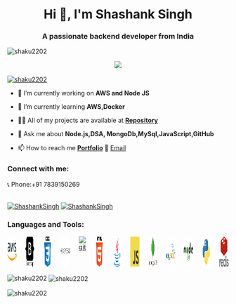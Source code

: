 <h1 align="center">Hi 👋, I'm Shashank Singh</h1>          
<h3 align="center">A passionate backend developer from India</h3>     

<p align="left"> <img src="https://komarev.com/ghpvc/?username=shaku2202&label=Profile%20views&color=0e75b6&style=flat" alt="shaku2202" /> </p> 
<div id="header" align="center">
  <img src="https://media.giphy.com/media/M9gbBd9nbDrOTu1Mqx/giphy.gif" width="300"/>
</div>   

<p align="left"> <a href="https://github.com/ryo-ma/github-profile-trophy"><img src="https://github-profile-trophy.vercel.app/?username=shaku2202" alt="shaku2202" /></a> </p>

- 🔭 I’m currently working on **AWS and Node JS**
  
- 🌱 I’m currently learning **AWS,Docker**
  
- 👨‍💻 All of my projects are available at <a href="https://github.com/shaku2202?tab=repositories">**Repository**</a>

- 💬 Ask me about **Node.js,DSA, MongoDb,MySql,JavaScript,GitHub**

- 📫 How to reach me <a href="https://shaku2202.github.io/">**Portfolio**</a>
📧 [Email](mailto:shashank.psit057@gmail.com)



<h3 align="left">Connect with me:</h3>
📞 Phone:+91 7839150269 <br><br>

<p align="left">
<a href="https://www.linkedin.com/in/shashank-singh-8b5a471aa/" target="blank"><img align="center" src="https://raw.githubusercontent.com/rahuldkjain/github-profile-readme-generator/master/src/images/icons/Social/linked-in-alt.svg" alt="ShashankSingh" height="40" width="50"/></a>
<a href="https://leetcode.com/shashank_masai/" target="blank"><img align="center" src="https://raw.githubusercontent.com/rahuldkjain/github-profile-readme-generator/master/src/images/icons/Social/leet-code.svg" alt="ShashankSingh" height="40" width="50" /></a>
</p>

<p align="left">
<h3 align="left">Languages and Tools:</h3>
<p align="left" style="display: flex; gap: 20px;">
  <a href="https://aws.amazon.com" target="_blank" rel="noreferrer">
    <img src="https://raw.githubusercontent.com/devicons/devicon/master/icons/amazonwebservices/amazonwebservices-original-wordmark.svg" alt="aws" width="70" height="70"/>
  </a>
  <a href="https://getbootstrap.com" target="_blank" rel="noreferrer">
    <img src="https://raw.githubusercontent.com/devicons/devicon/master/icons/bootstrap/bootstrap-plain-wordmark.svg" alt="bootstrap" width="70" height="70"/>
  </a>
  <a href="https://www.w3schools.com/css/" target="_blank" rel="noreferrer">
    <img src="https://raw.githubusercontent.com/devicons/devicon/master/icons/css3/css3-original-wordmark.svg" alt="css3" width="70" height="70"/>
  </a>
  <a href="https://expressjs.com" target="_blank" rel="noreferrer">
    <img src="https://raw.githubusercontent.com/devicons/devicon/master/icons/express/express-original-wordmark.svg" alt="express" width="70" height="70"/>
  </a>
  <a href="https://git-scm.com/" target="_blank" rel="noreferrer">
    <img src="https://www.vectorlogo.zone/logos/git-scm/git-scm-icon.svg" alt="git" width="70" height="70"/>
  </a>
  <a href="https://www.w3.org/html/" target="_blank" rel="noreferrer">
    <img src="https://raw.githubusercontent.com/devicons/devicon/master/icons/html5/html5-original-wordmark.svg" alt="html5" width="70" height="70"/>
  </a>
  <a href="https://www.java.com" target="_blank" rel="noreferrer">
    <img src="https://raw.githubusercontent.com/devicons/devicon/master/icons/java/java-original.svg" alt="java" width="70" height="70"/>
  </a>
  <a href="https://developer.mozilla.org/en-US/docs/Web/JavaScript" target="_blank" rel="noreferrer">
    <img src="https://raw.githubusercontent.com/devicons/devicon/master/icons/javascript/javascript-original.svg" alt="javascript" width="70" height="70"/>
  </a>
  <a href="https://www.mongodb.com/" target="_blank" rel="noreferrer">
    <img src="https://raw.githubusercontent.com/devicons/devicon/master/icons/mongodb/mongodb-original-wordmark.svg" alt="mongodb" width="70" height="70"/>
  </a>
  <a href="https://www.mysql.com/" target="_blank" rel="noreferrer">
    <img src="https://raw.githubusercontent.com/devicons/devicon/master/icons/mysql/mysql-original-wordmark.svg" alt="mysql" width="70" height="70"/>
  </a>
  <a href="https://nodejs.org" target="_blank" rel="noreferrer">
    <img src="https://raw.githubusercontent.com/devicons/devicon/master/icons/nodejs/nodejs-original-wordmark.svg" alt="nodejs" width="70" height="70"/>
  </a>
  <a href="https://www.python.org" target="_blank" rel="noreferrer">
    <img src="https://raw.githubusercontent.com/devicons/devicon/master/icons/python/python-original.svg" alt="python" width="70" height="70"/>
  </a>
  <a href="https://redis.io" target="_blank" rel="noreferrer">
    <img src="https://raw.githubusercontent.com/devicons/devicon/master/icons/redis/redis-original-wordmark.svg" alt="redis" width="70" height="70"/>
  </a>
</p>


<p><img align="left" src="https://github-readme-stats.vercel.app/api/top-langs?username=shaku2202&show_icons=true&locale=en&layout=compact" alt="shaku2202" /></p>

<p>&nbsp;<img align="center" src="https://github-readme-stats.vercel.app/api?username=shaku2202&show_icons=true&locale=en" alt="shaku2202" /></p>

<p><img align="center" src="https://github-readme-streak-stats.herokuapp.com/?user=shaku2202&" alt="shaku2202" /></p>
